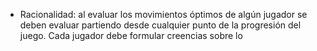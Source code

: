 - Racionalidad: al evaluar los movimientos óptimos de algún jugador se deben evaluar partiendo desde cualquier punto de la progresión del juego. Cada jugador debe formular creencias sobre lo 